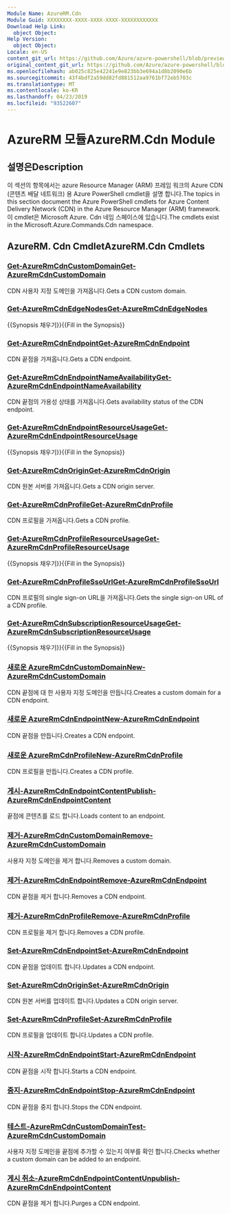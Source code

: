 ```yaml
---
Module Name: AzureRM.Cdn
Module Guid: XXXXXXXX-XXXX-XXXX-XXXX-XXXXXXXXXXXX
Download Help Link:
  object Object: 
Help Version:
  object Object: 
Locale: en-US
content_git_url: https://github.com/Azure/azure-powershell/blob/preview/src/ResourceManager/Cdn/Commands.Cdn/help/AzureRM.Cdn.md
original_content_git_url: https://github.com/Azure/azure-powershell/blob/preview/src/ResourceManager/Cdn/Commands.Cdn/help/AzureRM.Cdn.md
ms.openlocfilehash: ab025c825e42241e9e823bb3e694a1d8b2090e6b
ms.sourcegitcommit: 43f4bdf2a59dd82fd881512aa9761bf72eb5703c
ms.translationtype: MT
ms.contentlocale: ko-KR
ms.lasthandoff: 04/23/2019
ms.locfileid: "93522607"
---
```

# <span data-ttu-id="7e56f-101">AzureRM 모듈</span><span class="sxs-lookup"><span data-stu-id="7e56f-101">AzureRM.Cdn Module</span></span>
## <span data-ttu-id="7e56f-102">설명은</span><span class="sxs-lookup"><span data-stu-id="7e56f-102">Description</span></span>
<span data-ttu-id="7e56f-103">이 섹션의 항목에서는 azure Resource Manager (ARM) 프레임 워크의 Azure CDN (콘텐츠 배달 네트워크) 용 Azure PowerShell cmdlet을 설명 합니다.</span><span class="sxs-lookup"><span data-stu-id="7e56f-103">The topics in this section document the Azure PowerShell cmdlets for Azure Content Delivery Network (CDN) in the Azure Resource Manager (ARM) framework.</span></span> <span data-ttu-id="7e56f-104">이 cmdlet은 Microsoft Azure. Cdn 네임 스페이스에 있습니다.</span><span class="sxs-lookup"><span data-stu-id="7e56f-104">The cmdlets exist in the Microsoft.Azure.Commands.Cdn namespace.</span></span>

## <span data-ttu-id="7e56f-105">AzureRM. Cdn Cmdlet</span><span class="sxs-lookup"><span data-stu-id="7e56f-105">AzureRM.Cdn Cmdlets</span></span>
### [<span data-ttu-id="7e56f-106">Get-AzureRmCdnCustomDomain</span><span class="sxs-lookup"><span data-stu-id="7e56f-106">Get-AzureRmCdnCustomDomain</span></span>](Get-AzureRmCdnCustomDomain.md)
<span data-ttu-id="7e56f-107">CDN 사용자 지정 도메인을 가져옵니다.</span><span class="sxs-lookup"><span data-stu-id="7e56f-107">Gets a CDN custom domain.</span></span>

### [<span data-ttu-id="7e56f-108">Get-AzureRmCdnEdgeNodes</span><span class="sxs-lookup"><span data-stu-id="7e56f-108">Get-AzureRmCdnEdgeNodes</span></span>](Get-AzureRmCdnEdgeNodes.md)
<span data-ttu-id="7e56f-109">{{Synopsis 채우기}}</span><span class="sxs-lookup"><span data-stu-id="7e56f-109">{{Fill in the Synopsis}}</span></span>

### [<span data-ttu-id="7e56f-110">Get-AzureRmCdnEndpoint</span><span class="sxs-lookup"><span data-stu-id="7e56f-110">Get-AzureRmCdnEndpoint</span></span>](Get-AzureRmCdnEndpoint.md)
<span data-ttu-id="7e56f-111">CDN 끝점을 가져옵니다.</span><span class="sxs-lookup"><span data-stu-id="7e56f-111">Gets a CDN endpoint.</span></span>

### [<span data-ttu-id="7e56f-112">Get-AzureRmCdnEndpointNameAvailability</span><span class="sxs-lookup"><span data-stu-id="7e56f-112">Get-AzureRmCdnEndpointNameAvailability</span></span>](Get-AzureRmCdnEndpointNameAvailability.md)
<span data-ttu-id="7e56f-113">CDN 끝점의 가용성 상태를 가져옵니다.</span><span class="sxs-lookup"><span data-stu-id="7e56f-113">Gets availability status of the CDN endpoint.</span></span>

### [<span data-ttu-id="7e56f-114">Get-AzureRmCdnEndpointResourceUsage</span><span class="sxs-lookup"><span data-stu-id="7e56f-114">Get-AzureRmCdnEndpointResourceUsage</span></span>](Get-AzureRmCdnEndpointResourceUsage.md)
<span data-ttu-id="7e56f-115">{{Synopsis 채우기}}</span><span class="sxs-lookup"><span data-stu-id="7e56f-115">{{Fill in the Synopsis}}</span></span>

### [<span data-ttu-id="7e56f-116">Get-AzureRmCdnOrigin</span><span class="sxs-lookup"><span data-stu-id="7e56f-116">Get-AzureRmCdnOrigin</span></span>](Get-AzureRmCdnOrigin.md)
<span data-ttu-id="7e56f-117">CDN 원본 서버를 가져옵니다.</span><span class="sxs-lookup"><span data-stu-id="7e56f-117">Gets a CDN origin server.</span></span>

### [<span data-ttu-id="7e56f-118">Get-AzureRmCdnProfile</span><span class="sxs-lookup"><span data-stu-id="7e56f-118">Get-AzureRmCdnProfile</span></span>](Get-AzureRmCdnProfile.md)
<span data-ttu-id="7e56f-119">CDN 프로필을 가져옵니다.</span><span class="sxs-lookup"><span data-stu-id="7e56f-119">Gets a CDN profile.</span></span>

### [<span data-ttu-id="7e56f-120">Get-AzureRmCdnProfileResourceUsage</span><span class="sxs-lookup"><span data-stu-id="7e56f-120">Get-AzureRmCdnProfileResourceUsage</span></span>](Get-AzureRmCdnProfileResourceUsage.md)
<span data-ttu-id="7e56f-121">{{Synopsis 채우기}}</span><span class="sxs-lookup"><span data-stu-id="7e56f-121">{{Fill in the Synopsis}}</span></span>

### [<span data-ttu-id="7e56f-122">Get-AzureRmCdnProfileSsoUrl</span><span class="sxs-lookup"><span data-stu-id="7e56f-122">Get-AzureRmCdnProfileSsoUrl</span></span>](Get-AzureRmCdnProfileSsoUrl.md)
<span data-ttu-id="7e56f-123">CDN 프로필의 single sign-on URL을 가져옵니다.</span><span class="sxs-lookup"><span data-stu-id="7e56f-123">Gets the single sign-on URL of a CDN profile.</span></span>

### [<span data-ttu-id="7e56f-124">Get-AzureRmCdnSubscriptionResourceUsage</span><span class="sxs-lookup"><span data-stu-id="7e56f-124">Get-AzureRmCdnSubscriptionResourceUsage</span></span>](Get-AzureRmCdnSubscriptionResourceUsage.md)
<span data-ttu-id="7e56f-125">{{Synopsis 채우기}}</span><span class="sxs-lookup"><span data-stu-id="7e56f-125">{{Fill in the Synopsis}}</span></span>

### [<span data-ttu-id="7e56f-126">새로운 AzureRmCdnCustomDomain</span><span class="sxs-lookup"><span data-stu-id="7e56f-126">New-AzureRmCdnCustomDomain</span></span>](New-AzureRmCdnCustomDomain.md)
<span data-ttu-id="7e56f-127">CDN 끝점에 대 한 사용자 지정 도메인을 만듭니다.</span><span class="sxs-lookup"><span data-stu-id="7e56f-127">Creates a custom domain for a CDN endpoint.</span></span>

### [<span data-ttu-id="7e56f-128">새로운 AzureRmCdnEndpoint</span><span class="sxs-lookup"><span data-stu-id="7e56f-128">New-AzureRmCdnEndpoint</span></span>](New-AzureRmCdnEndpoint.md)
<span data-ttu-id="7e56f-129">CDN 끝점을 만듭니다.</span><span class="sxs-lookup"><span data-stu-id="7e56f-129">Creates a CDN endpoint.</span></span>

### [<span data-ttu-id="7e56f-130">새로운 AzureRmCdnProfile</span><span class="sxs-lookup"><span data-stu-id="7e56f-130">New-AzureRmCdnProfile</span></span>](New-AzureRmCdnProfile.md)
<span data-ttu-id="7e56f-131">CDN 프로필을 만듭니다.</span><span class="sxs-lookup"><span data-stu-id="7e56f-131">Creates a CDN profile.</span></span>

### [<span data-ttu-id="7e56f-132">게시-AzureRmCdnEndpointContent</span><span class="sxs-lookup"><span data-stu-id="7e56f-132">Publish-AzureRmCdnEndpointContent</span></span>](Publish-AzureRmCdnEndpointContent.md)
<span data-ttu-id="7e56f-133">끝점에 콘텐츠를 로드 합니다.</span><span class="sxs-lookup"><span data-stu-id="7e56f-133">Loads content to an endpoint.</span></span>

### [<span data-ttu-id="7e56f-134">제거-AzureRmCdnCustomDomain</span><span class="sxs-lookup"><span data-stu-id="7e56f-134">Remove-AzureRmCdnCustomDomain</span></span>](Remove-AzureRmCdnCustomDomain.md)
<span data-ttu-id="7e56f-135">사용자 지정 도메인을 제거 합니다.</span><span class="sxs-lookup"><span data-stu-id="7e56f-135">Removes a custom domain.</span></span>

### [<span data-ttu-id="7e56f-136">제거-AzureRmCdnEndpoint</span><span class="sxs-lookup"><span data-stu-id="7e56f-136">Remove-AzureRmCdnEndpoint</span></span>](Remove-AzureRmCdnEndpoint.md)
<span data-ttu-id="7e56f-137">CDN 끝점을 제거 합니다.</span><span class="sxs-lookup"><span data-stu-id="7e56f-137">Removes a CDN endpoint.</span></span>

### [<span data-ttu-id="7e56f-138">제거-AzureRmCdnProfile</span><span class="sxs-lookup"><span data-stu-id="7e56f-138">Remove-AzureRmCdnProfile</span></span>](Remove-AzureRmCdnProfile.md)
<span data-ttu-id="7e56f-139">CDN 프로필을 제거 합니다.</span><span class="sxs-lookup"><span data-stu-id="7e56f-139">Removes a CDN profile.</span></span>

### [<span data-ttu-id="7e56f-140">Set-AzureRmCdnEndpoint</span><span class="sxs-lookup"><span data-stu-id="7e56f-140">Set-AzureRmCdnEndpoint</span></span>](Set-AzureRmCdnEndpoint.md)
<span data-ttu-id="7e56f-141">CDN 끝점을 업데이트 합니다.</span><span class="sxs-lookup"><span data-stu-id="7e56f-141">Updates a CDN endpoint.</span></span>

### [<span data-ttu-id="7e56f-142">Set-AzureRmCdnOrigin</span><span class="sxs-lookup"><span data-stu-id="7e56f-142">Set-AzureRmCdnOrigin</span></span>](Set-AzureRmCdnOrigin.md)
<span data-ttu-id="7e56f-143">CDN 원본 서버를 업데이트 합니다.</span><span class="sxs-lookup"><span data-stu-id="7e56f-143">Updates a CDN origin server.</span></span>

### [<span data-ttu-id="7e56f-144">Set-AzureRmCdnProfile</span><span class="sxs-lookup"><span data-stu-id="7e56f-144">Set-AzureRmCdnProfile</span></span>](Set-AzureRmCdnProfile.md)
<span data-ttu-id="7e56f-145">CDN 프로필을 업데이트 합니다.</span><span class="sxs-lookup"><span data-stu-id="7e56f-145">Updates a CDN profile.</span></span>

### [<span data-ttu-id="7e56f-146">시작-AzureRmCdnEndpoint</span><span class="sxs-lookup"><span data-stu-id="7e56f-146">Start-AzureRmCdnEndpoint</span></span>](Start-AzureRmCdnEndpoint.md)
<span data-ttu-id="7e56f-147">CDN 끝점을 시작 합니다.</span><span class="sxs-lookup"><span data-stu-id="7e56f-147">Starts a CDN endpoint.</span></span>

### [<span data-ttu-id="7e56f-148">중지-AzureRmCdnEndpoint</span><span class="sxs-lookup"><span data-stu-id="7e56f-148">Stop-AzureRmCdnEndpoint</span></span>](Stop-AzureRmCdnEndpoint.md)
<span data-ttu-id="7e56f-149">CDN 끝점을 중지 합니다.</span><span class="sxs-lookup"><span data-stu-id="7e56f-149">Stops the CDN endpoint.</span></span>

### [<span data-ttu-id="7e56f-150">테스트-AzureRmCdnCustomDomain</span><span class="sxs-lookup"><span data-stu-id="7e56f-150">Test-AzureRmCdnCustomDomain</span></span>](Test-AzureRmCdnCustomDomain.md)
<span data-ttu-id="7e56f-151">사용자 지정 도메인을 끝점에 추가할 수 있는지 여부를 확인 합니다.</span><span class="sxs-lookup"><span data-stu-id="7e56f-151">Checks whether a custom domain can be added to an endpoint.</span></span>

### [<span data-ttu-id="7e56f-152">게시 취소-AzureRmCdnEndpointContent</span><span class="sxs-lookup"><span data-stu-id="7e56f-152">Unpublish-AzureRmCdnEndpointContent</span></span>](Unpublish-AzureRmCdnEndpointContent.md)
<span data-ttu-id="7e56f-153">CDN 끝점을 제거 합니다.</span><span class="sxs-lookup"><span data-stu-id="7e56f-153">Purges a CDN endpoint.</span></span>

